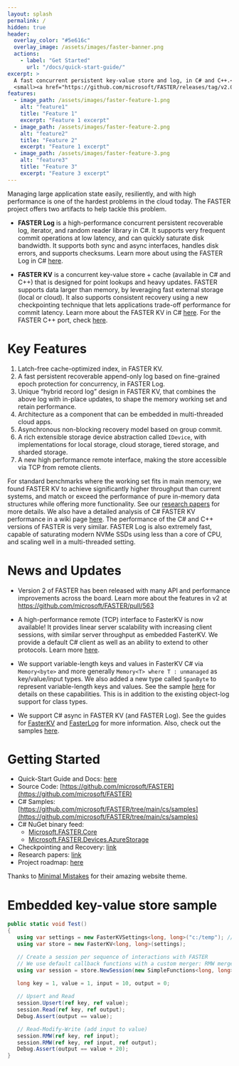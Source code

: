 ```yaml
---
layout: splash
permalink: /
hidden: true
header:
  overlay_color: "#5e616c"
  overlay_image: /assets/images/faster-banner.png
  actions:
    - label: "Get Started"
      url: "/docs/quick-start-guide/"
excerpt: >
  A fast concurrent persistent key-value store and log, in C# and C++.<br />
  <small><a href="https://github.com/microsoft/FASTER/releases/tag/v2.0.17">Latest release v2.0.17</a></small>
features:
  - image_path: /assets/images/faster-feature-1.png
    alt: "feature1"
    title: "Feature 1"
    excerpt: "Feature 1 excerpt"
  - image_path: /assets/images/faster-feature-2.png
    alt: "feature2"
    title: "Feature 2"
    excerpt: "Feature 1 excerpt"
  - image_path: /assets/images/faster-feature-3.png
    alt: "feature3"
    title: "Feature 3"
    excerpt: "Feature 3 excerpt"
---
```


Managing large application state easily, resiliently, and with high performance is one of the hardest
problems in the cloud today. The FASTER project offers two artifacts to help tackle this problem.

* **FASTER Log** is a high-performance concurrent persistent recoverable log, iterator, and random 
reader library in C#. It supports very frequent commit operations at low latency, and can quickly saturate 
disk bandwidth. It supports both sync and async interfaces, handles disk errors, and supports checksums. Learn 
more about using the FASTER Log in C# [here](docs/fasterlog-basics/).

* **FASTER KV** is a concurrent key-value store + cache (available in C# and C++) that is designed for point 
lookups and heavy updates. FASTER supports data larger than memory, by leveraging fast external 
storage (local or cloud). It also supports consistent recovery using a new checkpointing technique that lets 
applications trade-off performance for commit latency. Learn more about the FASTER KV in C# 
[here](docs/fasterkv-basics/). For the FASTER C++ port, check [here](docs/fasterkv-cpp/).

# Key Features

1. Latch-free cache-optimized index, in FASTER KV.
2. A fast persistent recoverable append-only log based on fine-grained epoch protection for concurrency, 
in FASTER Log.
3. Unique “hybrid record log” design in FASTER KV, that combines the above log with in-place updates, to 
shape the memory working set and retain performance.
4. Architecture as a component that can be embedded in multi-threaded cloud apps. 
5. Asynchronous non-blocking recovery model based on group commit.
6. A rich extensible storage device abstraction called `IDevice`, with implementations for local
storage, cloud storage, tiered storage, and sharded storage.
7. A new high performance remote interface, making the store accessible via TCP from remote clients.

For standard benchmarks where the working set fits in main memory, we found FASTER KV to achieve
significantly higher throughput than current systems, and match or exceed the performance of pure 
in-memory data structures while offering more functionality. See our [research papers](docs/td-research-papers/)
for more details. We also have a detailed analysis of C# FASTER KV performance in a wiki page 
[here](https://github.com/Microsoft/FASTER/wiki/Performance-of-FASTER-in-C%23). The performance of the 
C# and C++ versions of FASTER is very similar. FASTER Log is also extremely fast, capable of saturating modern
NVMe SSDs using less than a core of CPU, and scaling well in a multi-threaded setting.

# News and Updates

* Version 2 of FASTER has been released with many API and performance improvements across the board. Learn more about the features in v2 at https://github.com/microsoft/FASTER/pull/563

* A high-performance remote (TCP) interface to FasterKV is now available! It provides linear server scalability with increasing client sessions, with similar server throughput as embedded FasterKV. We provide a default C# client as well as an ability to extend to other protocols. Learn more [here](docs/remote-basics/).

* We support variable-length keys and values in FasterKV C# via `Memory<byte>` and more generally `Memory<T> where T : unmanaged` as key/value/input types. We also added
a new type called `SpanByte` to represent variable-length keys and values. See the sample [here](https://github.com/Microsoft/FASTER/tree/main/cs/samples/StoreVarLenTypes) for details on these capabilities. This is in addition to the existing object-log support for class types.

* We support C# async in FASTER KV (and FASTER Log). See the guides for [FasterKV](docs/fasterkv-basics/) and [FasterLog](docs/fasterlog-basics/) 
for more information. Also, check out the samples [here](https://github.com/Microsoft/FASTER/tree/main/cs/samples).


# Getting Started

* Quick-Start Guide and Docs: [here](docs/quick-start-guide/)
* Source Code: [https://github.com/microsoft/FASTER](https://github.com/microsoft/FASTER)
* C# Samples: [https://github.com/microsoft/FASTER/tree/main/cs/samples](https://github.com/microsoft/FASTER/tree/main/cs/samples)
* C# NuGet binary feed:
  * [Microsoft.FASTER.Core](https://www.nuget.org/packages/Microsoft.FASTER.Core/)
  * [Microsoft.FASTER.Devices.AzureStorage](https://www.nuget.org/packages/Microsoft.FASTER.Devices.AzureStorage/)
* Checkpointing and Recovery: [link](docs/fasterkv-basics/#checkpointing-and-recovery)
* Research papers: [link](docs/td-research-papers/)
* Project roadmap: [here](docs/roadmap)

Thanks to [Minimal Mistakes](https://github.com/mmistakes/minimal-mistakes) for their amazing website theme.

# Embedded key-value store sample

```cs
public static void Test()
{
   using var settings = new FasterKVSettings<long, long>("c:/temp"); // backing storage device
   using var store = new FasterKV<long, long>(settings);

   // Create a session per sequence of interactions with FASTER
   // We use default callback functions with a custom merger: RMW merges input by adding it to value
   using var session = store.NewSession(new SimpleFunctions<long, long>((a, b) => a + b));
   
   long key = 1, value = 1, input = 10, output = 0;

   // Upsert and Read
   session.Upsert(ref key, ref value);
   session.Read(ref key, ref output);
   Debug.Assert(output == value);

   // Read-Modify-Write (add input to value)
   session.RMW(ref key, ref input);
   session.RMW(ref key, ref input, ref output);
   Debug.Assert(output == value + 20);
}
```
